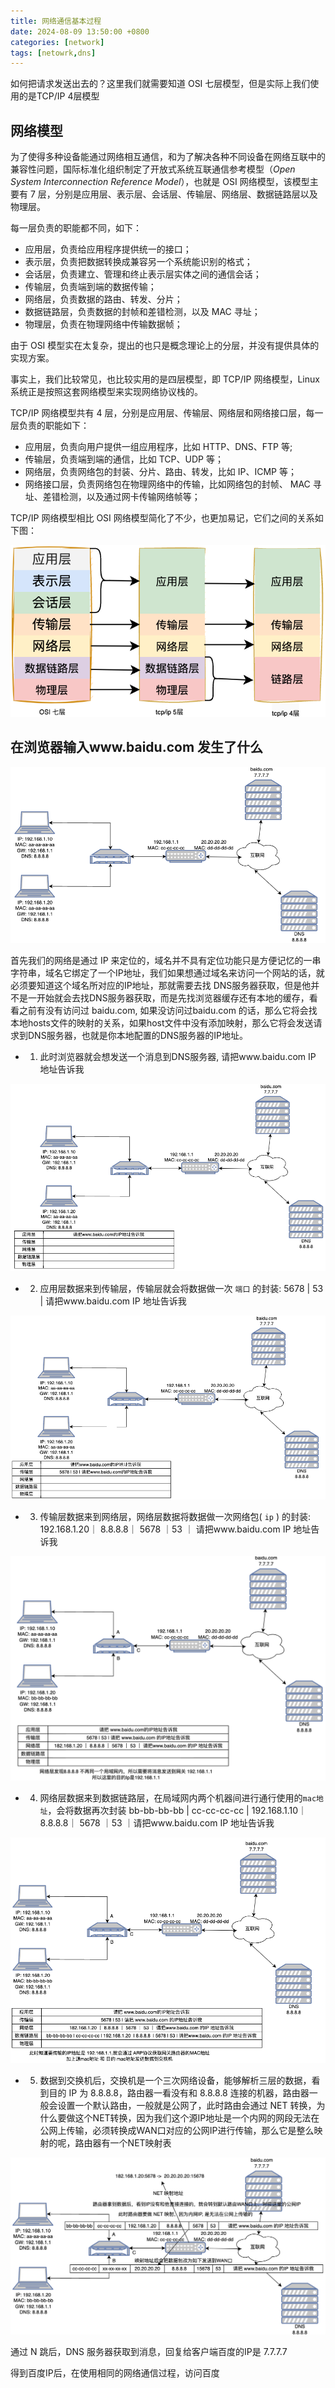 ```yaml
---
title: 网络通信基本过程
date: 2024-08-09 13:50:00 +0800
categories: [network]
tags: [netowrk,dns]
---
```


如何把请求发送出去的？这里我们就需要知道 OSI 七层模型，但是实际上我们使用的是TCP/IP 4层模型

## 网络模型

为了使得多种设备能通过网络相互通信，和为了解决各种不同设备在网络互联中的兼容性问题，国际标准化组织制定了开放式系统互联通信参考模型（*Open System Interconnection Reference Model*），也就是 OSI 网络模型，该模型主要有 7 层，分别是应用层、表示层、会话层、传输层、网络层、数据链路层以及物理层。

每一层负责的职能都不同，如下：

- 应用层，负责给应用程序提供统一的接口；
- 表示层，负责把数据转换成兼容另一个系统能识别的格式；
- 会话层，负责建立、管理和终止表示层实体之间的通信会话；
- 传输层，负责端到端的数据传输；
- 网络层，负责数据的路由、转发、分片；
- 数据链路层，负责数据的封帧和差错检测，以及 MAC 寻址；
- 物理层，负责在物理网络中传输数据帧；

由于 OSI 模型实在太复杂，提出的也只是概念理论上的分层，并没有提供具体的实现方案。

事实上，我们比较常见，也比较实用的是四层模型，即 TCP/IP 网络模型，Linux 系统正是按照这套网络模型来实现网络协议栈的。

TCP/IP 网络模型共有 4 层，分别是应用层、传输层、网络层和网络接口层，每一层负责的职能如下：

- 应用层，负责向用户提供一组应用程序，比如 HTTP、DNS、FTP 等;
- 传输层，负责端到端的通信，比如 TCP、UDP 等；
- 网络层，负责网络包的封装、分片、路由、转发，比如 IP、ICMP 等；
- 网络接口层，负责网络包在物理网络中的传输，比如网络包的封帧、 MAC 寻址、差错检测，以及通过网卡传输网络帧等；

TCP/IP 网络模型相比 OSI 网络模型简化了不少，也更加易记，它们之间的关系如下图：

!["层级关系图"](../assets/img/2024-08-28-dns/20240828-145221.png)

## 在浏览器输入www.baidu.com 发生了什么

!["基本网络TOP图"](../assets/img/2024-08-28-dns/image-20230518140136039.png)

首先我们的网络是通过 IP 来定位的，域名并不具有定位功能只是方便记忆的一串字符串，域名它绑定了一个IP地址，我们如果想通过域名来访问一个网站的话，就必须要知道这个域名所对应的IP地址，那就需要去找 DNS服务器获取，但是他并不是一开始就会去找DNS服务器获取，而是先找浏览器缓存还有本地的缓存，看看之前有没有访问过 baidu.com, 如果没访问过baidu.com 的话，那么它将会找本地hosts文件的映射的关系，如果host文件中没有添加映射，那么它将会发送请求到DNS服务器，也就是你本地配置的DNS服务器的IP地址。

* 1. 此时浏览器就会想发送一个消息到DNS服务器, 请把www.baidu.com IP 地址告诉我

![](../assets/img/2024-08-28-dns/image-20230518145606156.png)

* 2. 应用层数据来到传输层，传输层就会将数据做一次 `端口` 的封装:  5678 | 53 | 请把www.baidu.com IP 地址告诉我

![](../assets/img/2024-08-28-dns/image-20230518150142349.png)

* 3. 传输层数据来到网络层，网络层数据将数据做一次网络包( `ip` ) 的封装: 192.168.1.20｜ 8.8.8.8｜ 5678  ｜53 ｜ 请把www.baidu.com IP 地址告诉我

![](../assets/img/2024-08-28-dns/image-20230518154155946.png)

* 4. 网络层数据来到数据链路层，在局域网内两个机器间进行通行使用的`mac地址`，会将数据再次封装 bb-bb-bb-bb | cc-cc-cc-cc | 192.168.1.10｜ 8.8.8.8｜ 5678  ｜53 ｜请把www.baidu.com IP 地址告诉我

![](../assets/img/2024-08-28-dns/image-20230518155013128.png)

* 5. 数据到交换机后，交换机是一个三次网络设备，能够解析三层的数据，看到目的 IP 为 8.8.8.8，路由器一看没有和 8.8.8.8 连接的机器，路由器一般会设置一个默认路由，一般就是公网了，此时路由会通过 NET 转换，为什么要做这个NET转换，因为我们这个源IP地址是一个内网的网段无法在公网上传输，必须转换成WAN口对应的公网IP进行传输，那么它是整么映射的呢，路由器有一个NET映射表

![](../assets/img/2024-08-28-dns/image-20230518153007449.png)

通过 N 跳后，DNS 服务器获取到消息，回复给客户端百度的IP是 7.7.7.7

得到百度IP后，在使用相同的网络通信过程，访问百度
